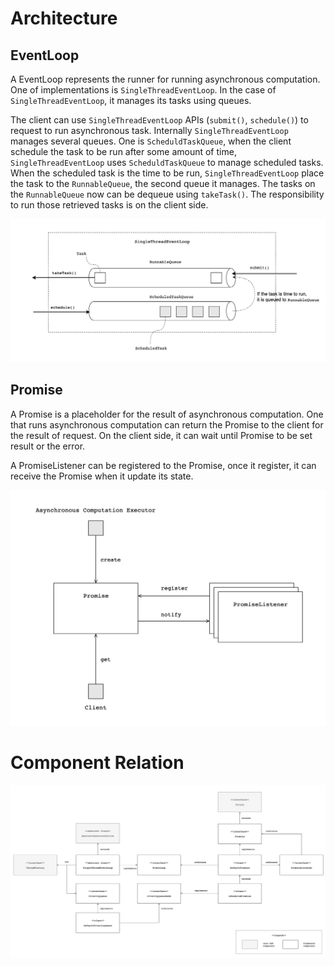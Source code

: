 # Architecture

## EventLoop

A EventLoop represents the runner for running asynchronous computation. One of implementations is `SingleThreadEventLoop`. In the case of `SingleThreadEventLoop`, it manages its tasks using queues.

The client can use `SingleThreadEventLoop` APIs (`submit()`, `schedule()`) to request to run asynchronous task. Internally `SingleThreadEventLoop` manages several queues. One is `ScheduldTaskQueue`, when the client schedule the task to be run after some amount of time, `SingleThreadEventLoop` uses `ScheduldTaskQueue` to manage scheduled tasks. When the scheduled task is the time to be run, `SingleThreadEventLoop` place the task to the `RunnableQueue`, the second queue it manages. The tasks on the `RunnableQueue` now can be dequeue using `takeTask()`. The responsibility to run those retrieved tasks is on the client side.

![single-thread-eventloop-diagram](../images/docs-arch-single-thread-eventloop-diagram.png)

## Promise

A Promise is a placeholder for the result of asynchronous computation. One that runs asynchronous computation can return the Promise to the client for the result of request. On the client side, it can wait until Promise to be set result or the error.

A PromiseListener can be registered to the Promise, once it register, it can receive the Promise when it update its state.

![promise-diagram](../images/docs-arch-promise-diagram.png)

# Component Relation

![component-diagram](../images/docs-arch-component-diagram.png)

